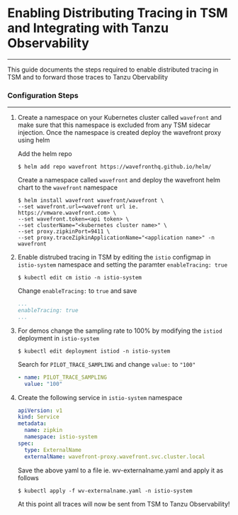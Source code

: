 # Enabling Distributing Tracing in TSM and Integrating with Tanzu Observability
---
This guide documents the steps required to enable distributed tracing in TSM and to forward those traces to Tanzu Obervability  


### Configuration Steps
---
1. Create a namespace on your Kubernetes cluster called `wavefront` and make sure that this namespace is excluded from any TSM sidecar injection. Once the namespace is created deploy the wavefront proxy using helm

    Add the helm repo
    ```shell
    $ helm add repo wavefront https://wavefronthq.github.io/helm/
    ```
    Create a namespace called `wavefront` and deploy the wavefront helm chart to the `wavefront` namespace 
    ```shell
    $ helm install wavefront wavefront/wavefront \          
    --set wavefront.url=<wavefront url ie. https://vmware.wavefront.com> \    
    --set wavefront.token=<api token> \  
    --set clusterName="<kubernetes cluster name>" \
    --set proxy.zipkinPort=9411 \
    --set proxy.traceZipkinApplicationName="<application name>" -n wavefront
    ```

2. Enable distrubed tracing in TSM by editing the `istio` configmap in `istio-system` namespace and setting the paramter `enableTracing: true` 
    ```shell
    $ kubectl edit cm istio -n istio-system
    ```
    Change `enableTracing:` to `true` and save
    ```yaml
    ...
    enableTracing: true 
    ...
    ```

3. For demos change the sampling rate to 100% by modifying the `istiod` deployment in `istio-system` 
    ```shell
    $ kubectl edit deployment istiod -n istio-system
    ```
    Search for `PILOT_TRACE_SAMPLING` and change `value:` to `"100"`
    ```yaml
    - name: PILOT_TRACE_SAMPLING
      value: "100"
    ```

4.  Create the following service in `istio-system` namespace
    ```yaml
    apiVersion: v1
    kind: Service
    metadata:
      name: zipkin
      namespace: istio-system
    spec:
      type: ExternalName
      externalName: wavefront-proxy.wavefront.svc.cluster.local    

    ```
    Save the above yaml to a file ie. wv-externalname.yaml and apply it as follows
    ```shell
    $ kubectl apply -f wv-externalname.yaml -n istio-system
    ```
    At this point all traces will now be sent from TSM to Tanzu Observability!

